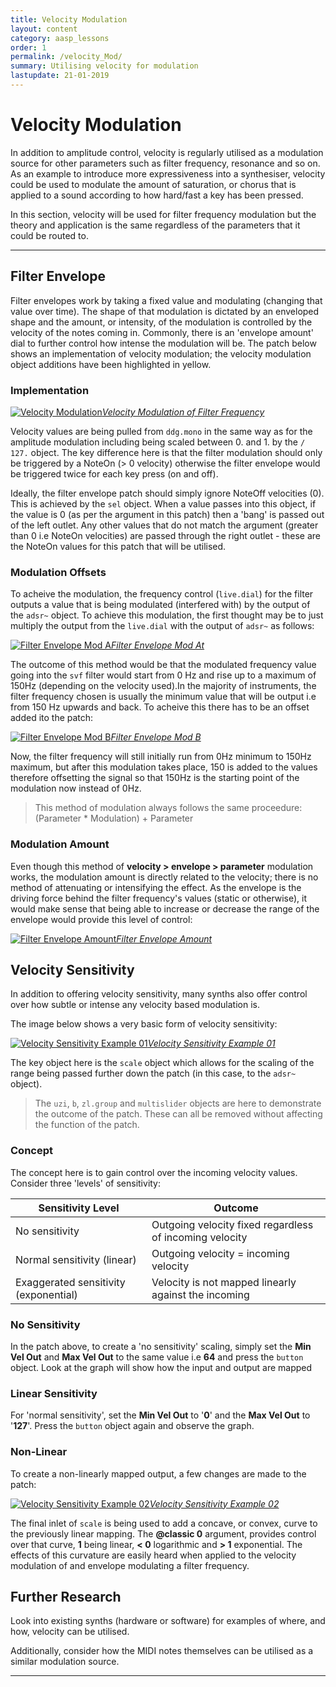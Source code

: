 ```yaml
---
title: Velocity Modulation
layout: content
category: aasp_lessons
order: 1
permalink: /velocity_Mod/
summary: Utilising velocity for modulation
lastupdate: 21-01-2019
---
```


# Velocity Modulation

In addition to amplitude control, velocity is regularly utilised as a modulation source for other parameters such as filter frequency, resonance and so on. As an example to introduce more expressiveness into a synthesiser, velocity could be used to modulate the amount of saturation, or chorus that is applied to a sound according to how hard/fast a key has been pressed.

In this section, velocity will be used for filter frequency modulation but the theory and application is the same regardless of the parameters that it could be routed to.

---

## Filter Envelope

Filter envelopes work by taking a fixed value and modulating (changing that value over time). The shape of that modulation is dictated by an enveloped shape and the amount, or intensity, of the modulation is controlled by the velocity of the notes coming in. Commonly, there is an 'envelope amount' dial to further control how intense the modulation will be. The patch below shows an implementation of velocity modulation; the velocity modulation object additions have been highlighted in yellow.



### Implementation

[![Velocity Modulation](/assets/img/aasp_monosynth_12_velMod.png)*Velocity Modulation of Filter Frequency*](/assets/img/aasp_monosynth_12_velMod.png)


Velocity values are being pulled from `ddg.mono` in the same way as for the amplitude modulation including being scaled between 0. and 1. by the `/ 127.` object. The key difference here is that the filter modulation should only be triggered by a NoteOn (> 0 velocity) otherwise the filter envelope would be triggered twice for each key press (on and off).

Ideally, the filter envelope patch should simply ignore NoteOff velocities (0). This is achieved by the `sel` object. When a value passes into this object, if the value is 0 (as per the argument in this patch) then a 'bang' is passed out of the left outlet. Any other values that do not match the argument (greater than 0 i.e NoteOn velocities) are passed through the right outlet - these are the NoteOn values for this patch that will be utilised.

### Modulation Offsets

To acheive the modulation, the frequency control (`live.dial`) for the filter outputs a value that is being modulated (interfered with) by the output of the `adsr~` object. To achieve this modulation, the first thought may be to just multiply the output from the `live.dial` with the output of `adsr~` as follows:

[![Filter Envelope Mod A](/assets/img/aasp_monosynth_13.png)*Filter Envelope Mod At*](/assets/img/aasp_monosynth_13.png)

The outcome of this method would be that the modulated frequency value going into the `svf` filter would start from 0 Hz and rise up to a maximum of 150Hz (depending on the velocity used).In the majority of instruments, the filter frequency chosen is usually the minimum value that will be output i.e from 150 Hz upwards and back. To acheive this there has to be an offset added ito the patch:

[![Filter Envelope Mod B](/assets/img/aasp_monosynth_14.png)*Filter Envelope Mod B*](/assets/img/aasp_monosynth_14.png)

Now, the filter frequency will still initially run from 0Hz minimum to 150Hz maximum, but after this modulation takes place, 150 is added to the values therefore offsetting the signal so that 150Hz is the starting point of the modulation now instead of 0Hz.

> This method of modulation always follows the same proceedure: (Parameter * Modulation) + Parameter

### Modulation Amount

Even though this method of **velocity > envelope > parameter** modulation works, the modulation amount is directly related to the velocity; there is no method of attenuating or intensifying the effect. As the envelope is the driving force behind the filter frequency's values (static or otherwise), it would make sense that being able to increase or decrease the range of the envelope would provide this level of control:

[![Filter Envelope Amount](/assets/img/aasp_monosynth_15.png)*Filter Envelope Amount*](/assets/img/aasp_monosynth_15.png)

## Velocity Sensitivity
In addition to offering velocity sensitivity, many synths also offer control over how subtle or intense any velocity based modulation is.

The image below shows a very basic form of velocity sensitivity:

[![Velocity Sensitivity Example 01](/assets/img/aasp_velSen_01.png)*Velocity Sensitivity Example 01*](/assets/img/aasp_velSen_01.png)

The key object here is the `scale` object which allows for the scaling of the range being passed further down the patch (in this case, to the `adsr~` object).

>The `uzi`, `b`, `zl.group` and `multislider` objects are here to demonstrate the outcome of the patch. These can all be removed without affecting the function of the patch.

### Concept
The concept here is to gain control over the incoming velocity values. Consider three 'levels' of sensitivity:

| Sensitivity Level                    | Outcome                                                 |
| ------------------------------------ | ------------------------------------------------------- |
| No sensitivity                       | Outgoing velocity fixed regardless of incoming velocity |
| Normal sensitivity (linear)          | Outgoing velocity = incoming velocity                   |
| Exaggerated sensitivity (exponential) | Velocity is not mapped linearly against the incoming    |

### No Sensitivity
In the patch above, to create a 'no sensitivity' scaling, simply set the **Min Vel Out** and **Max Vel Out** to the same value i.e **64** and press the `button` object. Look at the graph will show how the input and output are mapped

### Linear Sensitivity
For 'normal sensitivity', set the **Min Vel Out** to '**0**' and the **Max Vel Out** to '**127**'. Press the `button` object again and observe the graph.


### Non-Linear
To create a non-linearly mapped output, a few changes are made to the patch:

 [![Velocity Sensitivity Example 02](/assets/img/aasp_velSen_02.png)*Velocity Sensitivity Example 02*](/assets/img/aasp_velSen_02.png)

 The final inlet of `scale` is being used to add a concave, or convex, curve to the previously linear mapping. The **@classic 0** argument, provides control over that curve, **1** being linear, **< 0** logarithmic and **> 1** exponential. The effects of this curvature are easily heard when applied to the velocity modulation of and envelope modulating a filter frequency.

## Further Research
Look into existing synths (hardware or software) for examples of where, and how, velocity can be utilised.

Additionally, consider how the MIDI notes themselves can be utilised as a similar modulation source.

---
